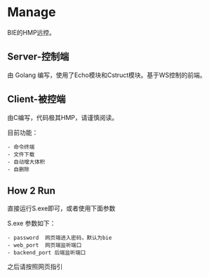 # Manage

BIE的HMP远控。

## Server-控制端

由 Golang 编写，使用了Echo模块和Cstruct模块。基于WS控制的前端。

## Client-被控端

由C编写，代码极其HMP，请谨慎阅读。

目前功能：

    - 命令终端
    - 文件下载
    - 自动增大体积
    - 自删除

## How 2 Run
直接运行S.exe即可，或者使用下面参数

S.exe 参数如下：

    - password  网页端进入密码，默认为bie
    - web_port  网页端监听端口
    - backend_port 后端监听端口

之后请按照网页指引   